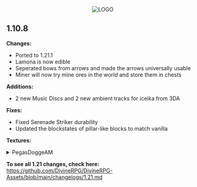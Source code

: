 <p align="center">
  <img src="https://i.imgur.com/NKR7Zhz.png" alt="LOGO"/>
</p>
     
## 1.10.8

**Changes:**
- Ported to 1.21.1
- Lamona is now edible
- Seperated bows from arrows and made the arrows universally usable
- Miner will now try mine ores in the world and store them in chests

**Additions:**
- 2 new Music Discs and 2 new ambient tracks for iceika from 3DA

**Fixes:**
- Fixed Serenade Striker durability
- Updated the blockstates of pillar-like blocks to match vanilla

**Textures:**
<details closed>
<summary>PegasDoggeAM</summary>
<br>
kraken_skin, skeleman armor (items), cheese, advanced_mushroom_stew, chicken_dinner, cauldron_flesh, fruit_cake, chocolate_log, donut, lamona (+seeds), pinfly (+seeds), sky_plant_seeds, marsine_seeds, veilo_seeds, acid, dirty_pearls, clean_pearls, polished_pearls, shiny_pearls, rock_chunks, dream_cake, band_of_lheiva_hunting, miners_amulet, checker, fancy_wool, cobaltite, blue_stone, oxdrite blocks/items, olivine item/blocks, frozen grass, candy canes, frosted allure, ancient (door, stone, bricks), soul (stone, sludge), degraded (door, bricks), arcanium (metal, power), twilight bricks
</details>

**To see all 1.21 changes, check here:**
https://github.com/DivineRPG/DivineRPG-Assets/blob/main/changelogs/1.21.md
